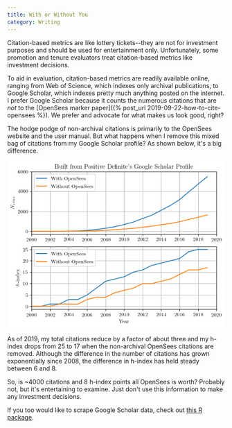 ```yaml
---
title: With or Without You
category: Writing
---
```


Citation-based metrics are like lottery tickets--they are not for investment
purposes and should be used for entertainment only. Unfortunately, some
promotion and tenure evaluators treat citation-based metrics like investment
decisions.

To aid in evaluation, citation-based metrics are readily available online,
ranging from Web of Science, which indexes only archival publications, to
Google Scholar, which indexes pretty much anything posted on the internet. I
prefer Google Scholar because it counts the numerous citations that are _not_ to
the [OpenSees marker paper]({% post_url 2019-09-22-how-to-cite-opensees %}).
We prefer and advocate for what makes us look good, right?

The hodge podge of non-archival citations is primarily to the OpenSees website
and the user manual. But what happens when I remove this mixed bag of
citations from my Google Scholar profile? As shown below, it's a big difference.

![Comparison of Google Scholar profiles](/assets/images/GSPositiveDefinite.png)

As of 2019, my total citations reduce by a factor of about three and my
h-index drops from 25 to 17 when the non-archival OpenSees citations are
removed. Although the difference in the number of citations has grown
exponentially since 2008, the difference in h-index has held steady between
6 and 8.

So, is ~4000 citations and 8 h-index points all OpenSees is worth? Probably
not, but it's entertaining to examine. Just don't use this information to make
any investment decisions.

If you too would like to scrape Google Scholar data, check out
[this R package](https://github.com/jkeirstead/scholar).
